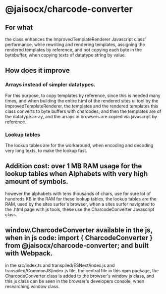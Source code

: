 # @jaisocx/charcode-converter


## For what
the class enhances the ImprovedTemplateRenderer Javascript class' performance,
while rewriting and rendering templates,
assigning the rendered templates by reference,
and not copying each byte in the bytebuffer, when copying texts of datatype string by value.


## How does it improve

### Arrays instead of simpler datatypes.
For this purpose, to copy templates by reference,
since this is needed many times, and when building the entire html of the rendered sites ui tool by the ImprovedTemplateRenderer,
the templates and the rendered templates this class converts to byte buffers with charcodes, and then the templates are of the datatype array,
and the arrays in browsers are copied via javascript by reference.


### Lookup tables
The lookup tables are for the workaround, when encoding and decoding very long texts,
to make the lookup fast.


## Addition cost: over 1 MB RAM usage for the lookup tables when Alphabets with very high amount of symbols.
however the alphabets with tens thousands of chars, use for sure lot of hundreds KB in the RAM for these lookup tables,
the lookup tables are the RAM, used by the sites surfer's browser, when a sites surfer navigated to the .html page with js tools, these use the CharcodeConverter Javascript class. 


## window.CharcodeConverter available in the js, when in js code: import { CharcodeConverter } from @jaisocx/charcode-converter; and built with Webpack.
in the src/index.ts and transpiled/ESNext/index.js and transpiled/CommonJS/index.js file, the central file in this npm package,
the CharcodeConverter class is added to the browser's window js class,
and this js class can be seen in the browser's developers console, 
when researching window class.



